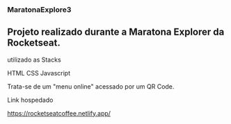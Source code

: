 ### MaratonaExplore3

## Projeto realizado durante a Maratona Explorer da Rocketseat.

utilizado as Stacks

HTML
CSS
Javascript

Trata-se de um "menu online" acessado por um QR Code.

<a src="https://rocketseatcoffee.netlify.app/" target="_blank"/>Link hospedado</a>

https://rocketseatcoffee.netlify.app/
